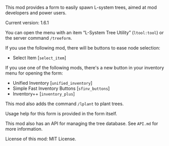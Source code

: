 This mod provides a form to easily spawn L-system trees, aimed at mod developers
and power users.

Current version: 1.6.1

You can open the menu with an item “L-System Tree Utility” (`ltool:tool`)
or the server command `/treeform`.

If you use the following mod, there will be buttons to ease node selection:

* Select Item [`select_item`]

If you use one of the following mods, there's a new button in your inventory
menu for opening the form:

* Unified Inventory [`unified_inventory`]
* Simple Fast Inventory Buttons [`sfinv_buttons`]
* Inventory++ [`inventory_plus`]

This mod also adds the command `/lplant` to plant trees.

Usage help for this form is provided in the form itself.

This mod also has an API for managing the tree database. See `API.md` for more
information.

License of this mod: MIT License.
